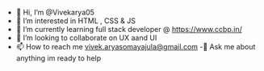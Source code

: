 - 👋 Hi, I’m @Vivekarya05
- 👀 I’m interested in HTML , CSS & JS
- 🌱 I’m currently learning full stack developer @ https://www.ccbp.in/
- 💞️ I’m looking to collaborate on UX aand UI
- 📫 How to reach me vivek.aryasomayajula@gmail.com
-🤔 Ask me about anything im ready to help


<!---
Vivekarya05/Vivekarya05 is a ✨ special ✨ repository because its `README.md` (this file) appears on your GitHub profile.
You can click the Preview link to take a look at your changes.
--->
